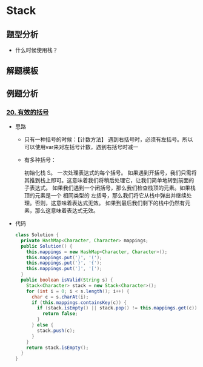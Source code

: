 # Stack

## 题型分析

- 什么时候使用栈？

## 解题模板



## 例题分析

### [20. 有效的括号](https://leetcode-cn.com/problems/valid-parentheses/)

- 思路

  - 只有一种括号的时候：【计数方法】 遇到右括号时，必须有左括号。所以可以使用var来对左括号计数，遇到右括号时减一

  - 有多种括号：

    初始化栈 S。
    一次处理表达式的每个括号。
    如果遇到开括号，我们只需将其推到栈上即可。这意味着我们将稍后处理它，让我们简单地转到前面的 子表达式。
    如果我们遇到一个闭括号，那么我们检查栈顶的元素。如果栈顶的元素是一个 相同类型的 左括号，那么我们将它从栈中弹出并继续处理。否则，这意味着表达式无效。
    如果到最后我们剩下的栈中仍然有元素，那么这意味着表达式无效。

- 代码

  ```java
  class Solution {
    private HashMap<Character, Character> mappings;
    public Solution() {
      this.mappings = new HashMap<Character, Character>();
      this.mappings.put(')', '(');
      this.mappings.put('}', '{');
      this.mappings.put(']', '[');
    }
    public boolean isValid(String s) {
      Stack<Character> stack = new Stack<Character>();
      for (int i = 0; i < s.length(); i++) {
        char c = s.charAt(i);
        if (this.mappings.containsKey(c)) {
          if (stack.isEmpty() || stack.pop() != this.mappings.get(c)) {
            return false;
          }
        } else {
          stack.push(c);
        }
      }
      return stack.isEmpty();
    }
  }
  ```

  

